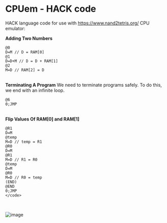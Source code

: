 # CPUem - HACK code
HACK language code for use with https://www.nand2tetris.org/ CPU emulator:


<b>Adding Two Numbers</b>

    @0
    D=M // D = RAM[0]
    @1
    D=D+M // D = D + RAM[1]
    @2
    M=D // RAM[2] = D

<br><b>Terminating A Program</b>
We need to terminate programs safely. To do this, we end with an infinite loop.

    @6
    0;JMP 

<br><b>Flip Values Of RAM[0] and RAM[1]</b>

    @R1
    D=M
    @temp
    M=D // temp = R1
    @R0
    D=M
    @R1
    M=D // R1 = R0
    @temp
    D=M
    @R0
    M=D // R0 = temp
    (END)
    @END
    0;JMP
    </code>

<br>

![image](https://github.com/Original-Lily/HwSim/assets/87139613/029bd3d6-bf84-4144-ba79-f1f804f63ebd)
